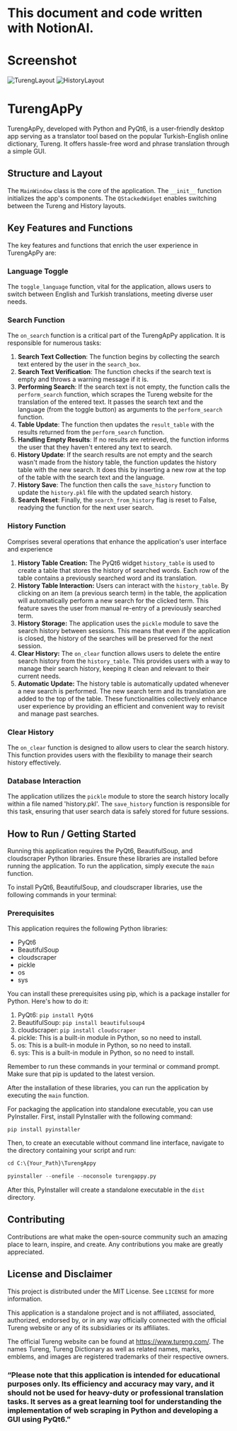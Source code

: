 # This document and code written with NotionAI.

# Screenshot
![TurengLayout](https://github.com/fishmohuman/TurengApPy/blob/main/Screenshot%202024-05-22%20153553.png)
![HistoryLayout](https://github.com/fishmohuman/TurengApPy/blob/main/Screenshot%202024-05-22%20153618.png)

# TurengApPy
TurengApPy, developed with Python and PyQt6, is a user-friendly desktop app serving as a translator tool based on the popular Turkish-English online dictionary, Tureng. It offers hassle-free word and phrase translation through a simple GUI.

## Structure and Layout
The `MainWindow` class is the core of the application. The `__init__` function initializes the app's components. The `QStackedWidget` enables switching between the Tureng and History layouts.

## Key Features and Functions
The key features and functions that enrich the user experience in TurengApPy are:
### Language Toggle
The `toggle_language` function, vital for the application, allows users to switch between English and Turkish translations, meeting diverse user needs.
### Search Function
The `on_search` function is a critical part of the TurengApPy application. It is responsible for numerous tasks:
1. **Search Text Collection**: The function begins by collecting the search text entered by the user in the `search_box`.
2. **Search Text Verification**: The function checks if the search text is empty and throws a warning message if it is.
3. **Performing Search**: If the search text is not empty, the function calls the `perform_search` function, which scrapes the Tureng website for the translation of the entered text. It passes the search text and the language (from the toggle button) as arguments to the `perform_search` function.
4. **Table Update**: The function then updates the `result_table` with the results returned from the `perform_search` function.
5. **Handling Empty Results**: If no results are retrieved, the function informs the user that they haven't entered any text to search.
6. **History Update**: If the search results are not empty and the search wasn't made from the history table, the function updates the history table with the new search. It does this by inserting a new row at the top of the table with the search text and the language.
7. **History Save**: The function then calls the `save_history` function to update the `history.pkl` file with the updated search history.
8. **Search Reset**: Finally, the `search_from_history` flag is reset to False, readying the function for the next user search.
### History Function
Comprises several operations that enhance the application's user interface and experience
1. **History Table Creation:** The PyQt6 widget `history_table` is used to create a table that stores the history of searched words. Each row of the table contains a previously searched word and its translation.
2. **History Table Interaction:** Users can interact with the `history_table`. By clicking on an item (a previous search term) in the table, the application will automatically perform a new search for the clicked term. This feature saves the user from manual re-entry of a previously searched term.
3. **History Storage:** The application uses the `pickle` module to save the search history between sessions. This means that even if the application is closed, the history of the searches will be preserved for the next session.
4. **Clear History:** The `on_clear` function allows users to delete the entire search history from the `history_table`. This provides users with a way to manage their search history, keeping it clean and relevant to their current needs.
5. **Automatic Update:** The history table is automatically updated whenever a new search is performed. The new search term and its translation are added to the top of the table.
These functionalities collectively enhance user experience by providing an efficient and convenient way to revisit and manage past searches.
### Clear History
The `on_clear` function is designed to allow users to clear the search history. This function provides users with the flexibility to manage their search history effectively.
### Database Interaction
The application utilizes the `pickle` module to store the search history locally within a file named 'history.pkl'. The `save_history` function is responsible for this task, ensuring that user search data is safely stored for future sessions.

## How to Run / Getting Started

Running this application requires the PyQt6, BeautifulSoup, and cloudscraper Python libraries. Ensure these libraries are installed before running the application. To run the application, simply execute the `main` function.

To install PyQt6, BeautifulSoup, and cloudscraper libraries, use the following commands in your terminal:

### Prerequisites
This application requires the following Python libraries:

- PyQt6
- BeautifulSoup
- cloudscraper
- pickle
- os
- sys

You can install these prerequisites using pip, which is a package installer for Python. Here's how to do it:

1. PyQt6: `pip install PyQt6`
2. BeautifulSoup: `pip install beautifulsoup4`
3. cloudscraper: `pip install cloudscraper`
4. pickle: This is a built-in module in Python, so no need to install.
5. os: This is a built-in module in Python, so no need to install.
6. sys: This is a built-in module in Python, so no need to install.

Remember to run these commands in your terminal or command prompt. Make sure that pip is updated to the latest version.

After the installation of these libraries, you can run the application by executing the `main` function.

For packaging the application into standalone executable, you can use PyInstaller. 
First, install PyInstaller with the following command:
```
pip install pyinstaller

```
Then, to create an executable without command line interface, navigate to the directory containing your script and run:
```python
cd C:\{Your_Path}\TurengAppy
```
```python
pyinstaller --onefile --noconsole turengappy.py
```
After this, PyInstaller will create a standalone executable in the `dist` directory.

## Contributing

Contributions are what make the open-source community such an amazing place to learn, inspire, and create. Any contributions you make are greatly appreciated.

## License and Disclaimer

This project is distributed under the MIT License. See `LICENSE` for more information.

This application is a standalone project and is not affiliated, associated, authorized, endorsed by, or in any way officially connected with the official Tureng website or any of its subsidiaries or its affiliates.

The official Tureng website can be found at https://www.tureng.com/. The names Tureng, Tureng Dictionary as well as related names, marks, emblems, and images are registered trademarks of their respective owners.

### “Please note that this application is intended for educational purposes only. Its efficiency and accuracy may vary, and it should not be used for heavy-duty or professional translation tasks. It serves as a great learning tool for understanding the implementation of web scraping in Python and developing a GUI using PyQt6.”
